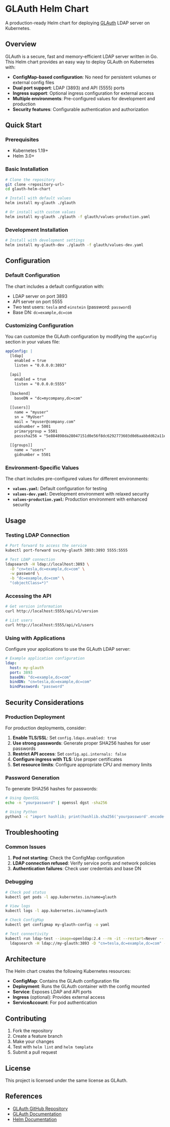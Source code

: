 # GLAuth Helm Chart

A production-ready Helm chart for deploying [GLAuth](https://github.com/glauth/glauth) LDAP server on Kubernetes.

## Overview

GLAuth is a secure, fast and memory-efficient LDAP server written in Go. This Helm chart provides an easy way to deploy GLAuth on Kubernetes with:

- **ConfigMap-based configuration**: No need for persistent volumes or external config files
- **Dual port support**: LDAP (3893) and API (5555) ports
- **Ingress support**: Optional ingress configuration for external access
- **Multiple environments**: Pre-configured values for development and production
- **Security features**: Configurable authentication and authorization

## Quick Start

### Prerequisites

- Kubernetes 1.19+
- Helm 3.0+

### Basic Installation

```bash
# Clone the repository
git clone <repository-url>
cd glauth-helm-chart

# Install with default values
helm install my-glauth ./glauth

# Or install with custom values
helm install my-glauth ./glauth -f glauth/values-production.yaml
```

### Development Installation

```bash
# Install with development settings
helm install my-glauth-dev ./glauth -f glauth/values-dev.yaml
```

## Configuration

### Default Configuration

The chart includes a default configuration with:
- LDAP server on port 3893
- API server on port 5555
- Two test users: `tesla` and `einstein` (password: `password`)
- Base DN: `dc=example,dc=com`

### Customizing Configuration

You can customize the GLAuth configuration by modifying the `appConfig` section in your values file:

```yaml
appConfig: |
  [ldap]
    enabled = true
    listen = "0.0.0.0:3893"
  
  [api]
    enabled = true
    listen = "0.0.0.0:5555"
  
  [backend]
    baseDN = "dc=mycompany,dc=com"
  
  [[users]]
    name = "myuser"
    sn = "MyUser"
    mail = "myuser@company.com"
    uidnumber = 5001
    primarygroup = 5501
    passsha256 = "5e884898da28047151d0e56f8dc6292773603d0d6aabbdd62a11ef721d1542d8"
  
  [[groups]]
    name = "users"
    gidnumber = 5501
```

### Environment-Specific Values

The chart includes pre-configured values for different environments:

- **`values.yaml`**: Default configuration for testing
- **`values-dev.yaml`**: Development environment with relaxed security
- **`values-production.yaml`**: Production environment with enhanced security

## Usage

### Testing LDAP Connection

```bash
# Port forward to access the service
kubectl port-forward svc/my-glauth 3893:3893 5555:5555

# Test LDAP connection
ldapsearch -H ldap://localhost:3893 \
  -D "cn=tesla,dc=example,dc=com" \
  -w password \
  -b "dc=example,dc=com" \
  "(objectClass=*)"
```

### Accessing the API

```bash
# Get version information
curl http://localhost:5555/api/v1/version

# List users
curl http://localhost:5555/api/v1/users
```

### Using with Applications

Configure your applications to use the GLAuth LDAP server:

```yaml
# Example application configuration
ldap:
  host: my-glauth
  port: 3893
  baseDN: "dc=example,dc=com"
  bindDN: "cn=tesla,dc=example,dc=com"
  bindPassword: "password"
```

## Security Considerations

### Production Deployment

For production deployments, consider:

1. **Enable TLS/SSL**: Set `config.ldaps.enabled: true`
2. **Use strong passwords**: Generate proper SHA256 hashes for user passwords
3. **Restrict API access**: Set `config.api.internals: false`
4. **Configure ingress with TLS**: Use proper certificates
5. **Set resource limits**: Configure appropriate CPU and memory limits

### Password Generation

To generate SHA256 hashes for passwords:

```bash
# Using OpenSSL
echo -n "yourpassword" | openssl dgst -sha256

# Using Python
python3 -c "import hashlib; print(hashlib.sha256('yourpassword'.encode()).hexdigest())"
```

## Troubleshooting

### Common Issues

1. **Pod not starting**: Check the ConfigMap configuration
2. **LDAP connection refused**: Verify service ports and network policies
3. **Authentication failures**: Check user credentials and base DN

### Debugging

```bash
# Check pod status
kubectl get pods -l app.kubernetes.io/name=glauth

# View logs
kubectl logs -l app.kubernetes.io/name=glauth

# Check ConfigMap
kubectl get configmap my-glauth-config -o yaml

# Test connectivity
kubectl run ldap-test --image=openldap:2.4 --rm -it --restart=Never -- \
  ldapsearch -H ldap://my-glauth:3893 -D "cn=tesla,dc=example,dc=com" -w password -b "dc=example,dc=com" "(objectClass=*)"
```

## Architecture

The Helm chart creates the following Kubernetes resources:

- **ConfigMap**: Contains the GLAuth configuration file
- **Deployment**: Runs the GLAuth container with the config mounted
- **Service**: Exposes LDAP and API ports
- **Ingress** (optional): Provides external access
- **ServiceAccount**: For pod authentication

## Contributing

1. Fork the repository
2. Create a feature branch
3. Make your changes
4. Test with `helm lint` and `helm template`
5. Submit a pull request

## License

This project is licensed under the same license as GLAuth.

## References

- [GLAuth GitHub Repository](https://github.com/glauth/glauth)
- [GLAuth Documentation](https://github.com/glauth/glauth/wiki)
- [Helm Documentation](https://helm.sh/docs/)